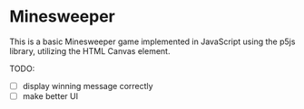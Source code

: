# Minesweeper

This is a basic Minesweeper game implemented in JavaScript using the p5js library, utilizing the HTML Canvas element.

TODO:

- [ ] display winning message correctly
- [ ] make better UI
